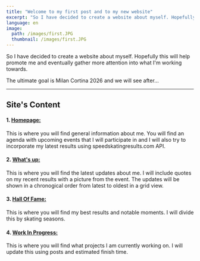 ```yaml
---
title: "Welcome to my first post and to my new website"
excerpt: "So I have decided to create a website about myself. Hopefully this will help promote me and eventually gather more attention into what I’m working towards."
language: en
image: 
  path: /images/first.JPG
  thumbnail: /images/first.JPG
---
```


So I have decided to create a website about myself. Hopefully this will help promote me and eventually gather more attention into what I'm working towards.

The ultimate goal is Milan Cortina 2026 and we will see after...

---
## Site's Content

#### 1. [Homepage:](https://chrisfiola.github.io "Homepage:")
   <p>This is where you will find general information about me.
   You will find an agenda with upcoming events that I will participate in and I will also try to incorporate my latest results using       speedskatingresults.com API.</p>
    
#### 2. [What's up:](https://chrisfiola.github.io/updates/ "What's up?:")
   <p>This is where you will find the latest updates about me.
   I will include quotes on my recent results with a picture from the event. The updates will be shown in a chronogical order from latest to oldest in a grid view.</p>
    
#### 3. [Hall Of Fame:](https://chrisfiola.github.io/hof/ "Hall Of Fame:")
   <p>This is where you will find my best results and notable moments.
   I will divide this by skating seasons.</p>
    
#### 4. [Work In Progress:](https://chrisfiola.github.io/wip/ "Work In Progress:")
   <p>This is where you will find what projects I am currently working on.
   I will update this using posts and estimated finish time.</p>
